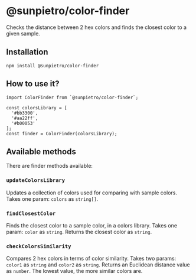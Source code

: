 # @sunpietro/color-finder

Checks the distance between 2 hex colors and finds the closest color to a given sample.

## Installation

```
npm install @sunpietro/color-finder
```

## How to use it?

```
import ColorFinder from `@sunpietro/color-finder`;

const colorsLibrary = [
  '#bb3300',
  '#aa22ff',
  '#b00053'
];
const finder = ColorFinder(colorsLibrary);
```

## Available methods

There are finder methods available:

### `updateColorsLibrary`

Updates a collection of colors used for comparing with sample colors. Takes one param: `colors` as `string[]`.

### `findClosestColor`

Finds the closest color to a sample color, in a colors library. Takes one param: `color` as `string`. Returns the closest color as `string`.

### `checkColorsSimilarity`

Compares 2 hex colors in terms of color similarity. Takes two params: `color1` as `string` and `color2` as `string`. Returns an Euclidean distance value as `number`. The lowest value, the more similar colors are.
